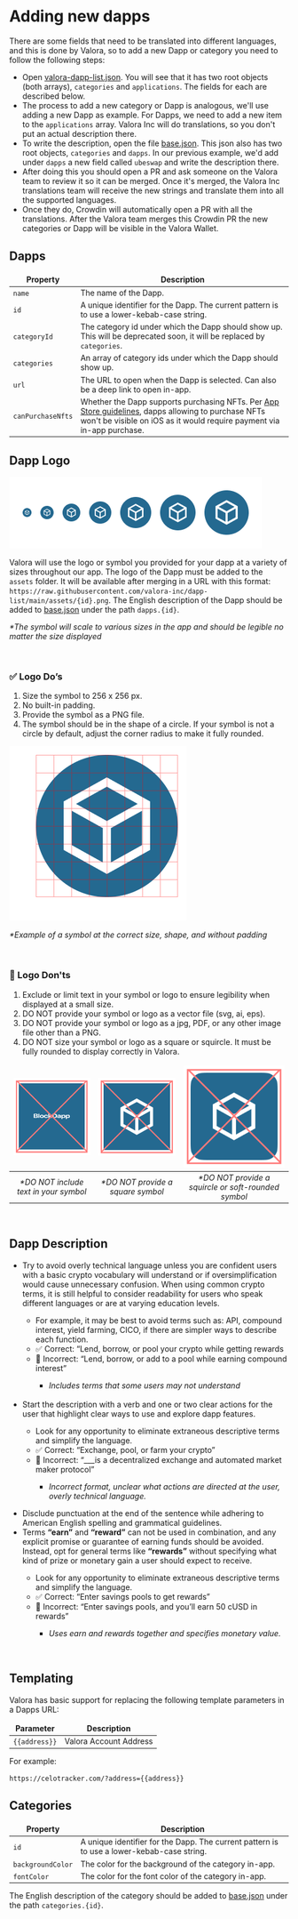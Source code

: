 <style>
td, th {
   border: none!important;
}
</style>
[valora-dapp-list.json]: https://github.com/valora-inc/dapp-list/blob/main/src/valora-dapp-list.json
[base.json]: https://github.com/valora-inc/dapp-list/blob/main/locales/base.json

# Adding new dapps

There are some fields that need to be translated into different languages, and this is done by Valora, so to add a new Dapp or category you need to follow the following steps:

- Open [valora-dapp-list.json]. You will see that it has two root objects (both arrays), `categories` and `applications`. The fields for each are described below.
- The process to add a new category or Dapp is analogous, we'll use adding a new Dapp as example. For Dapps, we need to add a new item to the `applications` array. Valora Inc will do translations, so you don't put an actual description there.
- To write the description, open the file [base.json]. This json also has two root objects, `categories` and `dapps`. In our previous example, we'd add under `dapps` a new field called `ubeswap` and write the description there.
- After doing this you should open a PR and ask someone on the Valora team to review it so it can be merged. Once it's merged, the Valora Inc translations team will receive the new strings and translate them into all the supported languages.
- Once they do, Crowdin will automatically open a PR with all the translations. After the Valora team merges this Crowdin PR the new categories or Dapp will be visible in the Valora Wallet.

## Dapps

| Property          | Description                                                                                                                                                                                                                                               |
| ----------------- | --------------------------------------------------------------------------------------------------------------------------------------------------------------------------------------------------------------------------------------------------------- |
| `name`            | The name of the Dapp.                                                                                                                                                                                                                                     |
| `id`              | A unique identifier for the Dapp. The current pattern is to use a lower-kebab-case string.                                                                                                                                                                |
| `categoryId`      | The category id under which the Dapp should show up. This will be deprecated soon, it will be replaced by `categories`.                                                                                                                                   |
| `categories`      | An array of category ids under which the Dapp should show up.                                                                                                                                                                                             |
| `url`             | The URL to open when the Dapp is selected. Can also be a deep link to open in-app.                                                                                                                                                                        |
| `canPurchaseNfts` | Whether the Dapp supports purchasing NFTs. Per [App Store guidelines](https://developer.apple.com/app-store/review/guidelines/#in-app-purchase), dapps allowing to purchase NFTs won't be visible on iOS as it would require payment via in-app purchase. |

## Dapp Logo

![logo-sizes](../readme-images/sizes.png)
 
 Valora will use the logo or symbol you provided for your dapp at a variety of sizes throughout our app. The logo of the Dapp must be added to the `assets` folder. It will be available after merging in a URL with this format: `https://raw.githubusercontent.com/valora-inc/dapp-list/main/assets/{id}.png`. The English description of the Dapp should be added to [base.json] under the path `dapps.{id}`.

 <em>*The symbol will scale to various sizes in the app and should be legible no matter the size displayed</em>

<br>

### ✅ Logo Do’s 
1. Size the symbol to 256 x 256 px.
2. No built-in padding.
3. Provide the symbol as a PNG file.
4. The symbol should be in the shape of a circle. If your symbol is not a circle by default, adjust the corner radius to make it fully rounded.

 ![logo-sizes](../readme-images/logo-do.png)

 <em>*Example of a symbol at the correct size, shape, and without padding</em>

<br>

### 🚫 Logo Don'ts 
1. Exclude or limit text in your symbol or logo to ensure legibility when displayed at a small size.
2. DO NOT provide your symbol or logo as a vector file (svg, ai, eps).
3. DO NOT provide your symbol or logo as a jpg, PDF, or any other image file other than a PNG.
4. DO NOT size your symbol or logo as a square or squircle. It must be fully rounded to display correctly in Valora. 

|![logo-sizes](../readme-images/logo-dont-text.png) |  ![logo-sizes](../readme-images/logo-dont-square.png) | ![logo-sizes](../readme-images/logo-dont-squircle.png)
:-----:|:-----:|:-----:
|<em>*DO NOT include text in your symbol</em>|  <em>*DO NOT provide a square symbol</em> |  <em>*DO NOT provide a squircle or soft-rounded symbol</em>

<br>

## Dapp Description

<ul>
  <li>Try to avoid overly technical language unless you are confident users with a basic crypto vocabulary will understand or if oversimplification would cause unnecessary confusion. When using common crypto terms, it is still helpful to consider readability for users who speak different languages or are at varying education levels.</li>
 <ul>
      <li>For example, it may be best to avoid terms such as: API, compound interest, yield farming, CICO, if there are simpler ways to describe each function.</li>
      <li>✅ Correct: “Lend, borrow, or pool your crypto while getting rewards</li>
      <li>🚫 Incorrect: “Lend, borrow, or add to a pool while earning compound interest”</li>
      <ul>
      <li><em>Includes terms that some users may not understand</em></li>
    </ul>
        </ul>
        <br>
  </li>
  <li>Start the description with a verb and one or two clear actions for the user that highlight clear ways to use and explore dapp features.</li>
<ul>
      <li>Look for any opportunity to eliminate extraneous descriptive terms and simplify the language.</li>
      <li>✅ Correct: “Exchange, pool, or farm your crypto”</li>
      <li>🚫 Incorrect: “___is a decentralized exchange and automated market maker protocol” </li>
<ul>
      <li><em>Incorrect format, unclear what actions are directed at the user, overly technical language.</em></li>
</ul></ul></ul>
<ul>
  <li>Disclude punctuation at the end of the sentence while adhering to American English spelling and grammatical guidelines.</li>
  <li>Terms <strong>“earn”</strong> and <strong>“reward”</strong> can not be used in combination, and any explicit promise or guarantee of earning funds should be avoided. Instead, opt for general terms like <strong>“rewards”</strong> without specifying what kind of prize or monetary gain a user should expect to receive.</li>
<ul>
      <li>Look for any opportunity to eliminate extraneous descriptive terms and simplify the language.</li>
      <li>✅ Correct: “Enter savings pools to get rewards”</li>
      <li>🚫 Incorrect: “Enter savings pools, and you’ll earn 50 cUSD in rewards”</li>
      <ul>
      <li><em>Uses earn and rewards together and specifies monetary value.</em></li>
</ul></ul></ul>
<br>

## Templating

Valora has basic support for replacing the following template
parameters in a Dapps URL:

| Parameter     | Description            |
| ------------- | ---------------------- |
| `{{address}}` | Valora Account Address |

For example:

```
https://celotracker.com/?address={{address}}
```

## Categories

| Property          | Description                                                                                |
| ----------------- | ------------------------------------------------------------------------------------------ |
| `id`              | A unique identifier for the Dapp. The current pattern is to use a lower-kebab-case string. |
| `backgroundColor` | The color for the background of the category in-app.                                       |
| `fontColor`       | The color for the font color of the category in-app.                                       |

The English description of the category should be added to [base.json] under the path `categories.{id}`.
